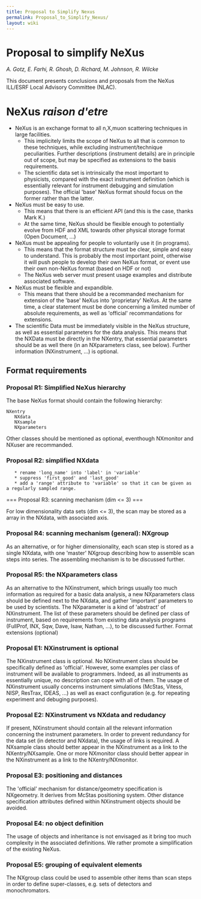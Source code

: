 ```yaml
---
title: Proposal to Simplify Nexus
permalink: Proposal_to_Simplify_Nexus/
layout: wiki
---
```


Proposal to simplify NeXus
==========================

*A. Gotz, E. Farhi, R. Ghosh, D. Richard, M. Johnson, R. Wilcke*

This document presents conclusions and proposals from the NeXus ILL/ESRF
Local Advisory Committee (NLAC).

NeXus *raison d'etre*
=====================

-   NeXus is an exchange format to all n,X,muon scattering techniques in
    large facilities.
    -   This implicitely limits the scope of NeXus to all that is common
        to these techniques, while excluding instrument/technique
        peculiarities. Further descriptions (instrument details) are in
        principle out of scope, but may be specified as extensions to
        the basis requirements.
    -   The scientific data set is intrinsically the most important to
        physicists, compared with the exact instrument definition (which
        is essentially relevant for instrument debugging and simulation
        purposes). The official 'base' NeXus format should focus on the
        former rather than the latter.
-   NeXus must be easy to use.
    -   This means that there is an efficient API (and this is the case,
        thanks Mark K.)
    -   At the same time, NeXus should be flexible enough to potentially
        evolve from HDF and XML towards other physical storage format
        (Open Document, ...)
-   NeXus must be appealing for people to voluntarily use it (in
    programs).
    -   This means that the format structure must be clear, simple and
        easy to understand. This is probably the most important point,
        otherwise it will push people to develop their own NeXus format,
        or event use their own non-NeXus format (based on HDF or not)
    -   The NeXus web server must present usage examples and distribute
        associated software.
-   NeXus must be flexible and expandible.
    -   This means that there should be a recommanded mechanism for
        extension of the 'base' NeXus into 'proprietary' NeXus. At the
        same time, a clear statement must be done concerning a limited
        number of absolute requirements, as well as 'official'
        recommandations for extensions.
-   The scientific Data must be immediately visible in the NeXus
    structure, as well as essential parameters for the data analysis.
    This means that the NXData must be directly in the NXentry, that
    essential parameters should be as well there (in an NXparameters
    class, see below). Further information (NXinstrument, ...) is
    optional.

Format requirements
-------------------

### Proposal R1: Simplified NeXus hierarchy

The base NeXus format should contain the following hierarchy:

`NXentry`  
`   NXdata`  
`   NXsample`  
`   NXparameters`

Other classes should be mentioned as optional, eventhough NXmonitor and
NXuser are recommanded.

### Proposal R2: simplified NXdata

`   * rename 'long_name' into 'label' in 'variable'`  
`   * suppress 'first_good' and 'last_good'`  
`   * add a 'range' attribute to 'variable' so that it can be given as a regularly sampled range.`

=== Proposal R3: scanning mechanism (dim &lt;= 3) ===

For low dimensionality data sets (dim &lt;= 3), the scan may be stored
as a array in the NXdata, with associated axis.

### Proposal R4: scanning mechanism (general): NXgroup

As an alternative, or for higher dimensionality, each scan step is
stored as a single NXdata, with one 'master' NXgroup describing how to
assemble scan steps into series. The assembling mechanism is to be
discussed further.

### Proposal R5: the NXparameters class

As an alternative to the NXinstrument, which brings usually too much
information as required for a basic data analysis, a new NXparameters
class should be defined next to the NXdata, and gather 'important'
parameters to be used by scientists. The NXparameter is a kind of
'abstract' of NXinstrument. The list of these parameters should be
defined per class of instrument, based on requirements from existing
data analysis programs (FullProf, INX, Sqw, Dave, Isaw, Nathan, ...), to
be discussed further. Format extensions (optional)

### Proposal E1: NXinstrument is optional

The NXinstrument class is optional. No NXinstrument class should be
specifically defined as 'official'. However, some examples per class of
instrument will be available to programmers. Indeed, as all instruments
as essentially unique, no description can cope with all of them. The
usage of NXinstrument usually concerns instrument simulations (McStas,
Vitess, NISP, ResTrax, IDEAS, ...) as well as exact configuration (e.g.
for repeating experiment and debuging purposes).

### Proposal E2: NXinstrument vs NXdata and redudancy

If present, NXinstrument should contain all the relevant information
concerning the instrument parameters. In order to prevent redundancy for
the data set (in detector and NXdata), the usage of links is required. A
NXsample class should better appear in the NXinstrument as a link to the
NXentry/NXsample. One or more NXmonitor class should better appear in
the NXinstrument as a link to the NXentry/NXmonitor.

### Proposal E3: positioning and distances

The 'official' mechanism for distance/geometry specification is
NXgeometry. It derives from McStas positioning system. Other distance
specification attributes defined within NXinstrument objects should be
avoided.

### Proposal E4: no object definition

The usage of objects and inheritance is not envisaged as it bring too
much complexity in the associated definitions. We rather promote a
simplification of the existing NeXus.

### Proposal E5: grouping of equivalent elements

The NXgroup class could be used to assemble other items than scan steps
in order to define super-classes, e.g. sets of detectors and
monochromators.
